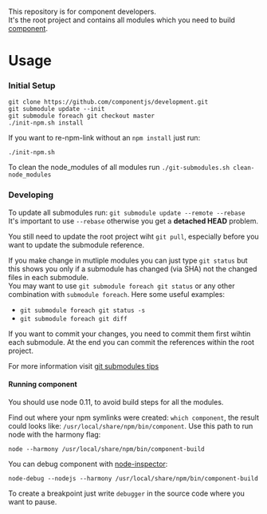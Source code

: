 This repository is for component developers.  
It's the root project and contains all modules which you need to build [component](https://github.com/componentjs/component).

# Usage

### Initial Setup

```
git clone https://github.com/componentjs/development.git
git submodule update --init
git submodule foreach git checkout master
./init-npm.sh install
```

If you want to re-npm-link without an `npm install` just run:

`./init-npm.sh`

To clean the node_modules of all modules run
`./git-submodules.sh clean-node_modules`

### Developing

To update all submodules run: `git submodule update --remote --rebase`  
It's important to use `--rebase` otherwise you get a __detached HEAD__ problem.

You still need to update the root project wiht `git pull`, especially before you want to update the submodule reference.

If you make change in mutliple modules you can just type `git status` but this shows you only if a submodule has changed (via SHA) not the changed files in each submodule.  
You may want to use `git submodule foreach git status` or any other combination with `submodule foreach`. Here some useful examples:

- `git submodule foreach git status -s`
- `git submodule foreach git diff`

If you want to commit your changes, you need to commit them first wihtin each submodule. At the end you can commit the references within the root project.

For more information visit [git submodules tips](https://git.wiki.kernel.org/index.php/GitSubmoduleTutorial)

#### Running component

You should use node 0.11, to avoid build steps for all the modules.  

Find out where your npm symlinks were created: `which component`, the result could looks like: `/usr/local/share/npm/bin/component`. Use this path to run node with the harmony flag:

`node --harmony /usr/local/share/npm/bin/component-build`

You can debug component with [node-inspector](https://github.com/node-inspector/node-inspector):

`node-debug --nodejs --harmony /usr/local/share/npm/bin/component-build`

To create a breakpoint just write `debugger` in the source code where you want to pause.